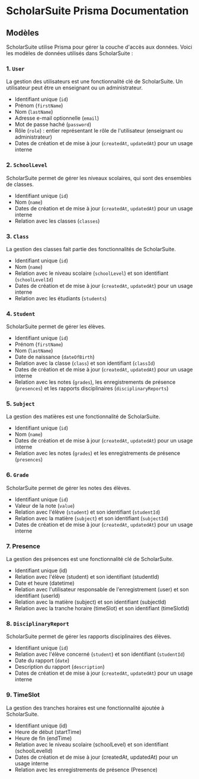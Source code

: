 # ScholarSuite Prisma Documentation

## Modèles

ScholarSuite utilise Prisma pour gérer la couche d'accès aux données. Voici les modèles de données utilisés dans ScholarSuite :

### 1. `User`

La gestion des utilisateurs est une fonctionnalité clé de ScholarSuite. Un utilisateur peut être un enseignant ou un administrateur.

- Identifiant unique (`id`)
- Prénom (`firstName`)
- Nom (`lastName`)
- Adresse e-mail optionnelle (`email`)
- Mot de passe haché (`password`)
- Rôle (`role`) : entier représentant le rôle de l'utilisateur (enseignant ou administrateur)
- Dates de création et de mise à jour (`createdAt`, `updatedAt`) pour un usage interne

### 2. `SchoolLevel`

ScholarSuite permet de gérer les niveaux scolaires, qui sont des ensembles de classes.

- Identifiant unique (`id`)
- Nom (`name`)
- Dates de création et de mise à jour (`createdAt`, `updatedAt`) pour un usage interne
- Relation avec les classes (`classes`)

### 3. `Class`

La gestion des classes fait partie des fonctionnalités de ScholarSuite.

- Identifiant unique (`id`)
- Nom (`name`)
- Relation avec le niveau scolaire (`schoolLevel`) et son identifiant (`schoolLevelId`)
- Dates de création et de mise à jour (`createdAt`, `updatedAt`) pour un usage interne
- Relation avec les étudiants (`students`)

### 4. `Student`

ScholarSuite permet de gérer les élèves.

- Identifiant unique (`id`)
- Prénom (`firstName`)
- Nom (`lastName`)
- Date de naissance (`dateOfBirth`)
- Relation avec la classe (`class`) et son identifiant (`classId`)
- Dates de création et de mise à jour (`createdAt`, `updatedAt`) pour un usage interne
- Relation avec les notes (`grades`), les enregistrements de présence (`presences`) et les rapports disciplinaires (`disciplinaryReports`)

### 5. `Subject`

La gestion des matières est une fonctionnalité de ScholarSuite.

- Identifiant unique (`id`)
- Nom (`name`)
- Dates de création et de mise à jour (`createdAt`, `updatedAt`) pour un usage interne
- Relation avec les notes (`grades`) et les enregistrements de présence (`presences`)

### 6. `Grade`

ScholarSuite permet de gérer les notes des élèves.

- Identifiant unique (`id`)
- Valeur de la note (`value`)
- Relation avec l'élève (`student`) et son identifiant (`studentId`)
- Relation avec la matière (`subject`) et son identifiant (`subjectId`)
- Dates de création et de mise à jour (`createdAt`, `updatedAt`) pour un usage interne

### 7. Presence

La gestion des présences est une fonctionnalité clé de ScholarSuite.

- Identifiant unique (id)
- Relation avec l'élève (student) et son identifiant (studentId)
- Date et heure (datetime)
- Relation avec l'utilisateur responsable de l'enregistrement (user) et son identifiant (userId)
- Relation avec la matière (subject) et son identifiant (subjectId)
- Relation avec la tranche horaire (timeSlot) et son identifiant (timeSlotId)

### 8. `DisciplinaryReport`

ScholarSuite permet de gérer les rapports disciplinaires des élèves.

- Identifiant unique (`id`)
- Relation avec l'élève concerné (`student`) et son identifiant (`studentId`)
- Date du rapport (`date`)
- Description du rapport (`description`)
- Dates de création et de mise à jour (`createdAt`, `updatedAt`) pour un usage interne

### 9. TimeSlot

La gestion des tranches horaires est une fonctionnalité ajoutée à ScholarSuite.

- Identifiant unique (id)
- Heure de début (startTime)
- Heure de fin (endTime)
- Relation avec le niveau scolaire (schoolLevel) et son identifiant (schoolLevelId)
- Dates de création et de mise à jour (createdAt, updatedAt) pour un usage interne
- Relation avec les enregistrements de présence (Presence)
